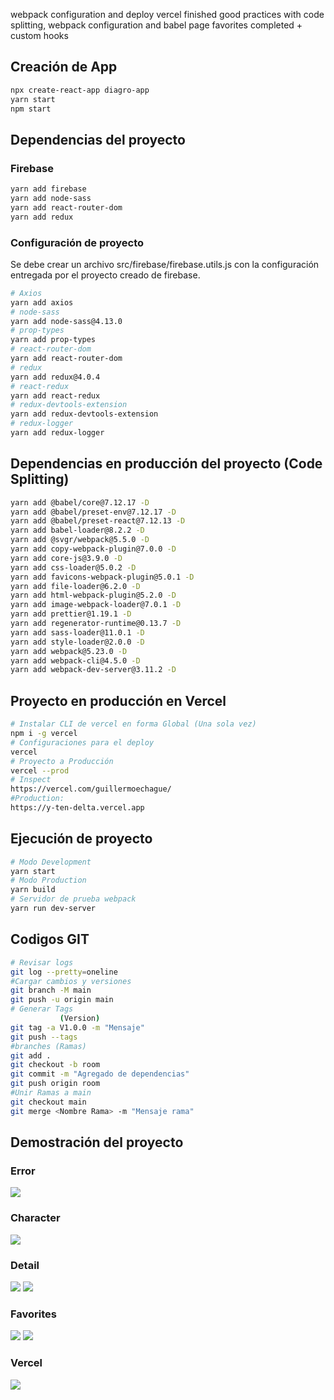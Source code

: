  webpack configuration and deploy vercel finished
 good practices with code splitting, webpack configuration and babel
 page favorites completed + custom hooks


## Creación de App

```bash
npx create-react-app diagro-app
yarn start
npm start
```

## Dependencias del proyecto

### Firebase

```bash
yarn add firebase
yarn add node-sass
yarn add react-router-dom
yarn add redux
```
### Configuración de proyecto

Se debe crear un archivo src/firebase/firebase.utils.js con la configuración entregada por el proyecto creado de firebase.


```bash
# Axios
yarn add axios
# node-sass
yarn add node-sass@4.13.0
# prop-types
yarn add prop-types
# react-router-dom
yarn add react-router-dom
# redux
yarn add redux@4.0.4
# react-redux
yarn add react-redux
# redux-devtools-extension
yarn add redux-devtools-extension
# redux-logger
yarn add redux-logger
```

## Dependencias en producción del proyecto (Code Splitting)

```bash
yarn add @babel/core@7.12.17 -D
yarn add @babel/preset-env@7.12.17 -D
yarn add @babel/preset-react@7.12.13 -D
yarn add babel-loader@8.2.2 -D
yarn add @svgr/webpack@5.5.0 -D
yarn add copy-webpack-plugin@7.0.0 -D
yarn add core-js@3.9.0 -D
yarn add css-loader@5.0.2 -D
yarn add favicons-webpack-plugin@5.0.1 -D
yarn add file-loader@6.2.0 -D
yarn add html-webpack-plugin@5.2.0 -D
yarn add image-webpack-loader@7.0.1 -D
yarn add prettier@1.19.1 -D
yarn add regenerator-runtime@0.13.7 -D
yarn add sass-loader@11.0.1 -D
yarn add style-loader@2.0.0 -D
yarn add webpack@5.23.0 -D
yarn add webpack-cli@4.5.0 -D
yarn add webpack-dev-server@3.11.2 -D
```

## Proyecto en producción en Vercel

```bash
# Instalar CLI de vercel en forma Global (Una sola vez)
npm i -g vercel
# Configuraciones para el deploy
vercel
# Proyecto a Producción
vercel --prod
# Inspect
https://vercel.com/guillermoechague/
#Production: 
https://y-ten-delta.vercel.app
```

## Ejecución de proyecto
```bash
# Modo Development
yarn start
# Modo Production
yarn build
# Servidor de prueba webpack
yarn run dev-server
```

## Codigos GIT
```bash
# Revisar logs
git log --pretty=oneline
#Cargar cambios y versiones
git branch -M main
git push -u origin main
# Generar Tags
           (Version) 
git tag -a V1.0.0 -m "Mensaje"
git push --tags
#branches (Ramas)
git add .
git checkout -b room
git commit -m "Agregado de dependencias"
git push origin room
#Unir Ramas a main
git checkout main
git merge <Nombre Rama> -m "Mensaje rama"
```

## Demostración del proyecto

### Error
![](img/error.png)

### Character
![](img/character.png)

### Detail
![](img/detail1.png)
![](img/detail2.png)

### Favorites
![](img/favorites1.png)
![](img/favorites2.png)

### Vercel
![](img/vercel.png)